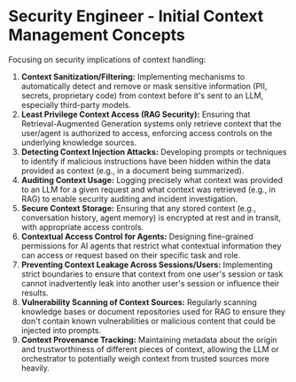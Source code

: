 # Security Engineer - Initial Context Management Concepts

Focusing on security implications of context handling:

1.  **Context Sanitization/Filtering:** Implementing mechanisms to automatically detect and remove or mask sensitive information (PII, secrets, proprietary code) from context before it's sent to an LLM, especially third-party models.
2.  **Least Privilege Context Access (RAG Security):** Ensuring that Retrieval-Augmented Generation systems only retrieve context that the user/agent is authorized to access, enforcing access controls on the underlying knowledge sources.
3.  **Detecting Context Injection Attacks:** Developing prompts or techniques to identify if malicious instructions have been hidden within the data provided as context (e.g., in a document being summarized).
4.  **Auditing Context Usage:** Logging precisely what context was provided to an LLM for a given request and what context was retrieved (e.g., in RAG) to enable security auditing and incident investigation.
5.  **Secure Context Storage:** Ensuring that any stored context (e.g., conversation history, agent memory) is encrypted at rest and in transit, with appropriate access controls.
6.  **Contextual Access Control for Agents:** Designing fine-grained permissions for AI agents that restrict what contextual information they can access or request based on their specific task and role.
7.  **Preventing Context Leakage Across Sessions/Users:** Implementing strict boundaries to ensure that context from one user's session or task cannot inadvertently leak into another user's session or influence their results.
8.  **Vulnerability Scanning of Context Sources:** Regularly scanning knowledge bases or document repositories used for RAG to ensure they don't contain known vulnerabilities or malicious content that could be injected into prompts.
9.  **Context Provenance Tracking:** Maintaining metadata about the origin and trustworthiness of different pieces of context, allowing the LLM or orchestrator to potentially weigh context from trusted sources more heavily. 